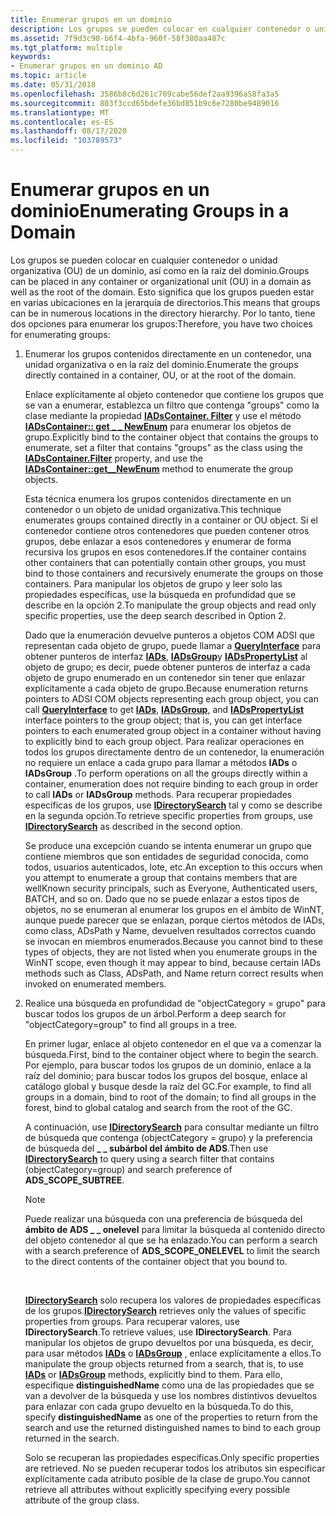 ```yaml
---
title: Enumerar grupos en un dominio
description: Los grupos se pueden colocar en cualquier contenedor o unidad organizativa (OU) de un dominio, así como en la raíz del dominio.
ms.assetid: 7f9d3c90-b6f4-4bfa-960f-58f380aa487c
ms.tgt_platform: multiple
keywords:
- Enumerar grupos en un dominio AD
ms.topic: article
ms.date: 05/31/2018
ms.openlocfilehash: 3586b8c6d261c769cabe56def2aa9396a58fa3a5
ms.sourcegitcommit: 803f3ccd65bdefe36bd851b9c6e7280be9489016
ms.translationtype: MT
ms.contentlocale: es-ES
ms.lasthandoff: 08/17/2020
ms.locfileid: "103789573"
---
```

# <a name="enumerating-groups-in-a-domain"></a><span data-ttu-id="14ea4-104">Enumerar grupos en un dominio</span><span class="sxs-lookup"><span data-stu-id="14ea4-104">Enumerating Groups in a Domain</span></span>

<span data-ttu-id="14ea4-105">Los grupos se pueden colocar en cualquier contenedor o unidad organizativa (OU) de un dominio, así como en la raíz del dominio.</span><span class="sxs-lookup"><span data-stu-id="14ea4-105">Groups can be placed in any container or organizational unit (OU) in a domain as well as the root of the domain.</span></span> <span data-ttu-id="14ea4-106">Esto significa que los grupos pueden estar en varias ubicaciones en la jerarquía de directorios.</span><span class="sxs-lookup"><span data-stu-id="14ea4-106">This means that groups can be in numerous locations in the directory hierarchy.</span></span> <span data-ttu-id="14ea4-107">Por lo tanto, tiene dos opciones para enumerar los grupos:</span><span class="sxs-lookup"><span data-stu-id="14ea4-107">Therefore, you have two choices for enumerating groups:</span></span>

1.  <span data-ttu-id="14ea4-108">Enumerar los grupos contenidos directamente en un contenedor, una unidad organizativa o en la raíz del dominio.</span><span class="sxs-lookup"><span data-stu-id="14ea4-108">Enumerate the groups directly contained in a container, OU, or at the root of the domain.</span></span>

    <span data-ttu-id="14ea4-109">Enlace explícitamente al objeto contenedor que contiene los grupos que se van a enumerar, establezca un filtro que contenga "groups" como la clase mediante la propiedad [**IADsContainer. Filter**](/windows/desktop/api/iads/nn-iads-iadscontainer) y use el método [**IADsContainer:: get \_ \_ NewEnum**](/windows/desktop/api/iads/nf-iads-iadscontainer-get__newenum) para enumerar los objetos de grupo.</span><span class="sxs-lookup"><span data-stu-id="14ea4-109">Explicitly bind to the container object that contains the groups to enumerate, set a filter that contains "groups" as the class using the [**IADsContainer.Filter**](/windows/desktop/api/iads/nn-iads-iadscontainer) property, and use the [**IADsContainer::get\_\_NewEnum**](/windows/desktop/api/iads/nf-iads-iadscontainer-get__newenum) method to enumerate the group objects.</span></span>

    <span data-ttu-id="14ea4-110">Esta técnica enumera los grupos contenidos directamente en un contenedor o un objeto de unidad organizativa.</span><span class="sxs-lookup"><span data-stu-id="14ea4-110">This technique enumerates groups contained directly in a container or OU object.</span></span> <span data-ttu-id="14ea4-111">Si el contenedor contiene otros contenedores que pueden contener otros grupos, debe enlazar a esos contenedores y enumerar de forma recursiva los grupos en esos contenedores.</span><span class="sxs-lookup"><span data-stu-id="14ea4-111">If the container contains other containers that can potentially contain other groups, you must bind to those containers and recursively enumerate the groups on those containers.</span></span> <span data-ttu-id="14ea4-112">Para manipular los objetos de grupo y leer solo las propiedades específicas, use la búsqueda en profundidad que se describe en la opción 2.</span><span class="sxs-lookup"><span data-stu-id="14ea4-112">To manipulate the group objects and read only specific properties, use the deep search described in Option 2.</span></span>

    <span data-ttu-id="14ea4-113">Dado que la enumeración devuelve punteros a objetos COM ADSI que representan cada objeto de grupo, puede llamar a [**QueryInterface**](/windows/win32/api/unknwn/nf-unknwn-iunknown-queryinterface(q)) para obtener punteros de interfaz [**IADs**](/windows/desktop/api/iads/nn-iads-iads), [**IADsGroup**](/windows/desktop/api/iads/nn-iads-iadsgroup)y [**IADsPropertyList**](/windows/desktop/api/iads/nn-iads-iadspropertylist) al objeto de grupo; es decir, puede obtener punteros de interfaz a cada objeto de grupo enumerado en un contenedor sin tener que enlazar explícitamente a cada objeto de grupo.</span><span class="sxs-lookup"><span data-stu-id="14ea4-113">Because enumeration returns pointers to ADSI COM objects representing each group object, you can call [**QueryInterface**](/windows/win32/api/unknwn/nf-unknwn-iunknown-queryinterface(q)) to get [**IADs**](/windows/desktop/api/iads/nn-iads-iads), [**IADsGroup**](/windows/desktop/api/iads/nn-iads-iadsgroup), and [**IADsPropertyList**](/windows/desktop/api/iads/nn-iads-iadspropertylist) interface pointers to the group object; that is, you can get interface pointers to each enumerated group object in a container without having to explicitly bind to each group object.</span></span> <span data-ttu-id="14ea4-114">Para realizar operaciones en todos los grupos directamente dentro de un contenedor, la enumeración no requiere un enlace a cada grupo para llamar a métodos **IADs** o **IADsGroup** .</span><span class="sxs-lookup"><span data-stu-id="14ea4-114">To perform operations on all the groups directly within a container, enumeration does not require binding to each group in order to call **IADs** or **IADsGroup** methods.</span></span> <span data-ttu-id="14ea4-115">Para recuperar propiedades específicas de los grupos, use [**IDirectorySearch**](/windows/desktop/api/iads/nn-iads-idirectorysearch) tal y como se describe en la segunda opción.</span><span class="sxs-lookup"><span data-stu-id="14ea4-115">To retrieve specific properties from groups, use [**IDirectorySearch**](/windows/desktop/api/iads/nn-iads-idirectorysearch) as described in the second option.</span></span>

    <span data-ttu-id="14ea4-116">Se produce una excepción cuando se intenta enumerar un grupo que contiene miembros que son entidades de seguridad conocida, como todos, usuarios autenticados, lote, etc.</span><span class="sxs-lookup"><span data-stu-id="14ea4-116">An exception to this occurs when you attempt to enumerate a group that contains members that are wellKnown security principals, such as Everyone, Authenticated users, BATCH, and so on.</span></span> <span data-ttu-id="14ea4-117">Dado que no se puede enlazar a estos tipos de objetos, no se enumeran al enumerar los grupos en el ámbito de WinNT, aunque puede parecer que se enlazan, porque ciertos métodos de IADs, como class, ADsPath y Name, devuelven resultados correctos cuando se invocan en miembros enumerados.</span><span class="sxs-lookup"><span data-stu-id="14ea4-117">Because you cannot bind to these types of objects, they are not listed when you enumerate groups in the WinNT scope, even though it may appear to bind, because certain IADs methods such as Class, ADsPath, and Name return correct results when invoked on enumerated members.</span></span>

2.  <span data-ttu-id="14ea4-118">Realice una búsqueda en profundidad de "objectCategory = grupo" para buscar todos los grupos de un árbol.</span><span class="sxs-lookup"><span data-stu-id="14ea4-118">Perform a deep search for "objectCategory=group" to find all groups in a tree.</span></span>

    <span data-ttu-id="14ea4-119">En primer lugar, enlace al objeto contenedor en el que va a comenzar la búsqueda.</span><span class="sxs-lookup"><span data-stu-id="14ea4-119">First, bind to the container object where to begin the search.</span></span> <span data-ttu-id="14ea4-120">Por ejemplo, para buscar todos los grupos de un dominio, enlace a la raíz del dominio; para buscar todos los grupos del bosque, enlace al catálogo global y busque desde la raíz del GC.</span><span class="sxs-lookup"><span data-stu-id="14ea4-120">For example, to find all groups in a domain, bind to root of the domain; to find all groups in the forest, bind to global catalog and search from the root of the GC.</span></span>

    <span data-ttu-id="14ea4-121">A continuación, use [**IDirectorySearch**](/windows/desktop/api/iads/nn-iads-idirectorysearch) para consultar mediante un filtro de búsqueda que contenga (objectCategory = grupo) y la preferencia de búsqueda del **\_ \_ subárbol del ámbito de ADS**.</span><span class="sxs-lookup"><span data-stu-id="14ea4-121">Then use [**IDirectorySearch**](/windows/desktop/api/iads/nn-iads-idirectorysearch) to query using a search filter that contains (objectCategory=group) and search preference of **ADS\_SCOPE\_SUBTREE**.</span></span>

    > [!Note]  
    > <span data-ttu-id="14ea4-122">Puede realizar una búsqueda con una preferencia de búsqueda del **ámbito de ADS \_ \_ onelevel** para limitar la búsqueda al contenido directo del objeto contenedor al que se ha enlazado.</span><span class="sxs-lookup"><span data-stu-id="14ea4-122">You can perform a search with a search preference of **ADS\_SCOPE\_ONELEVEL** to limit the search to the direct contents of the container object that you bound to.</span></span>

     

    <span data-ttu-id="14ea4-123">[**IDirectorySearch**](/windows/desktop/api/iads/nn-iads-idirectorysearch) solo recupera los valores de propiedades específicas de los grupos.</span><span class="sxs-lookup"><span data-stu-id="14ea4-123">[**IDirectorySearch**](/windows/desktop/api/iads/nn-iads-idirectorysearch) retrieves only the values of specific properties from groups.</span></span> <span data-ttu-id="14ea4-124">Para recuperar valores, use **IDirectorySearch**.</span><span class="sxs-lookup"><span data-stu-id="14ea4-124">To retrieve values, use **IDirectorySearch**.</span></span> <span data-ttu-id="14ea4-125">Para manipular los objetos de grupo devueltos por una búsqueda, es decir, para usar métodos [**IADs**](/windows/desktop/api/iads/nn-iads-iads) o [**IADsGroup**](/windows/desktop/api/iads/nn-iads-iadsgroup) , enlace explícitamente a ellos.</span><span class="sxs-lookup"><span data-stu-id="14ea4-125">To manipulate the group objects returned from a search, that is, to use [**IADs**](/windows/desktop/api/iads/nn-iads-iads) or [**IADsGroup**](/windows/desktop/api/iads/nn-iads-iadsgroup) methods, explicitly bind to them.</span></span> <span data-ttu-id="14ea4-126">Para ello, especifique **distinguishedName** como una de las propiedades que se van a devolver de la búsqueda y use los nombres distintivos devueltos para enlazar con cada grupo devuelto en la búsqueda.</span><span class="sxs-lookup"><span data-stu-id="14ea4-126">To do this, specify **distinguishedName** as one of the properties to return from the search and use the returned distinguished names to bind to each group returned in the search.</span></span>

    <span data-ttu-id="14ea4-127">Solo se recuperan las propiedades específicas.</span><span class="sxs-lookup"><span data-stu-id="14ea4-127">Only specific properties are retrieved.</span></span> <span data-ttu-id="14ea4-128">No se pueden recuperar todos los atributos sin especificar explícitamente cada atributo posible de la clase de grupo.</span><span class="sxs-lookup"><span data-stu-id="14ea4-128">You cannot retrieve all attributes without explicitly specifying every possible attribute of the group class.</span></span>

 

 